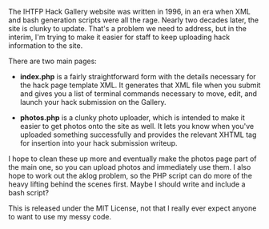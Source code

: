 The IHTFP Hack Gallery website was written in 1996, in an era when XML and bash 
generation scripts were all the rage. Nearly two decades later, the site is 
clunky to update. That's a problem we need to address, but in the interim, I'm 
trying to make it easier for staff to keep uploading hack information to the 
site.

There are two main pages:

- **index.php** is a fairly straightforward form with the details necessary for 
the hack page template XML. It generates that XML file when you submit and gives 
you a list of terminal commands necessary to move, edit, and launch your hack 
submission on the Gallery.

- **photos.php** is a clunky photo uploader, which is intended to make it easier 
to get photos onto the site as well. It lets you know when you've uploaded 
something successfully and provides the relevant <photo> XHTML tag for insertion 
into your hack submission writeup.

I hope to clean these up more and eventually make the photos page part of the 
main one, so you can upload photos and immediately use them. I also hope to work 
out the aklog problem, so the PHP script can do more of the heavy lifting behind 
the scenes first. Maybe I should write and include a bash script?

This is released under the MIT License, not that I really ever expect anyone to 
want to use my messy code.
